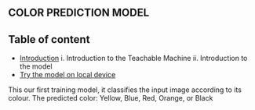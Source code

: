 ## COLOR PREDICTION MODEL
## Table of content
* [Introduction](#intro)
  i. Introduction to the Teachable Machine
  ii.  Introduction to the model
* [Try the model on local device](#local_device_installation)

This our first training model, it classifies the input image according to its colour.
The predicted color:
Yellow, Blue, Red, Orange, or Black 
